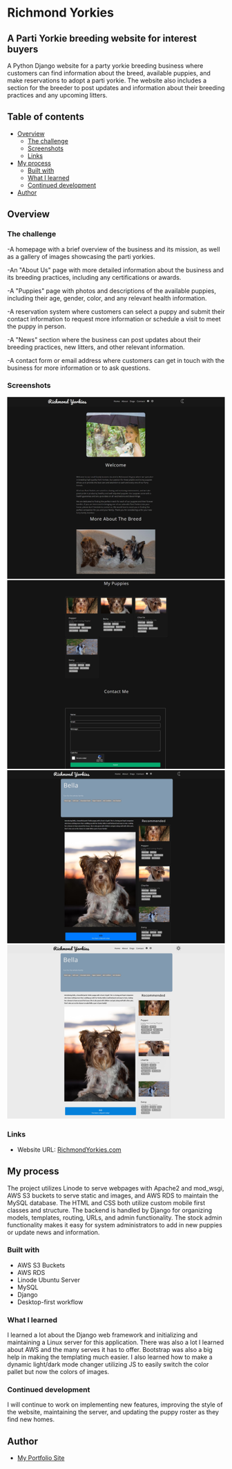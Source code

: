 # Richmond Yorkies 
## A Parti Yorkie breeding website for interest buyers

A Python Django website for a party yorkie breeding business where customers can find information about the breed, available puppies, and make reservations to adopt a parti yorkie. The website also includes a section for the breeder to post updates and information about their breeding practices and any upcoming litters.

## Table of contents

- [Overview](#overview)
  - [The challenge](#the-challenge)
  - [Screenshots](#screenshots)
  - [Links](#links)
- [My process](#my-process)
  - [Built with](#built-with)
  - [What I learned](#what-i-learned)
  - [Continued development](#continued-development)
- [Author](#author)



## Overview

### The challenge

-A homepage with a brief overview of the business and its mission, as well as a gallery of images showcasing the parti yorkies.

-An "About Us" page with more detailed information about the business and its breeding practices, including any certifications or awards.

-A "Puppies" page with photos and descriptions of the available puppies, including their age, gender, color, and any relevant health information.

-A reservation system where customers can select a puppy and submit their contact information to request more information or schedule a visit to meet the puppy in person.

-A "News" section where the business can post updates about their breeding practices, new litters, and other relevant information.

-A contact form or email address where customers can get in touch with the business for more information or to ask questions.

### Screenshots

![](./screenshots/ScreenshotYorkies1.jpg)
![](./screenshots/ScreenshotYorkies2.jpg)
![](./screenshots/ScreenshotYorkies3.jpg)
![](./screenshots/ScreenshotYorkies4.jpg)


### Links

- Website URL: [RichmondYorkies.com](https://www.richmondyorkies.com/)


## My process

The project utilizes Linode to serve webpages with Apache2 and mod_wsgi, AWS S3 buckets to serve static and images, and AWS RDS to maintain the MySQL database. The HTML and CSS both utilize custom mobile first classes and structure. The backend is handled by Django for organizing models, templates, routing, URLs, and admin functionality. The stock admin functionality makes it easy for system administrators to add in new puppies or update news and information. 

### Built with

- AWS S3 Buckets
- AWS RDS
- Linode Ubuntu Server
- MySQL
- Django
- Desktop-first workflow



### What I learned

I learned a lot about the Django web framework and initializing and maintaining a Linux server for this application. There was also a lot I learned about AWS and the many serves it has to offer. Bootstrap was also a big help in making the templating much easier. I also learned how to make a dynamic light/dark mode changer utilizing JS to easily switch the color pallet but now the colors of images.

### Continued development


I will continue to work on implementing new features, improving the style of the website, maintaining the server, and updating the puppy roster as they find new homes.


## Author

- [My Portfolio Site](https://www.stephen.photography/portfolio)